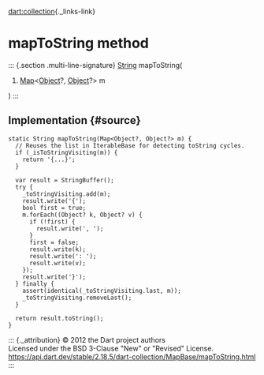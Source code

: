 [dart:collection](../../dart-collection/dart-collection-library){._links-link}

mapToString method
==================

::: {.section .multi-line-signature}
[String](../../dart-core/string-class) mapToString(

1.  [Map](../../dart-core/map-class)\<[Object](../../dart-core/object-class)?,
    [Object](../../dart-core/object-class)?\> m

)
:::

Implementation {#source}
--------------

``` {.language-dart data-language="dart"}
static String mapToString(Map<Object?, Object?> m) {
  // Reuses the list in IterableBase for detecting toString cycles.
  if (_isToStringVisiting(m)) {
    return '{...}';
  }

  var result = StringBuffer();
  try {
    _toStringVisiting.add(m);
    result.write('{');
    bool first = true;
    m.forEach((Object? k, Object? v) {
      if (!first) {
        result.write(', ');
      }
      first = false;
      result.write(k);
      result.write(': ');
      result.write(v);
    });
    result.write('}');
  } finally {
    assert(identical(_toStringVisiting.last, m));
    _toStringVisiting.removeLast();
  }

  return result.toString();
}
```

::: {._attribution}
© 2012 the Dart project authors\
Licensed under the BSD 3-Clause \"New\" or \"Revised\" License.\
<https://api.dart.dev/stable/2.18.5/dart-collection/MapBase/mapToString.html>
:::
